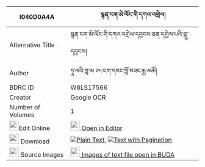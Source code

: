 |I040D0A4A|སྙན་ངག་མེ་ལོང་གི་དཀའ་འགྲེལ། 
| --- | --- 
|Alternative Title |སྙན་ངག་མེ་ལོང་གི་དཀའ་འགྲེལ་དབྱངས་ཅན་དགྱེས་པའི་གླུ་དབྱངས།
|Author| ཏཱ་ལའི་བླ་མ ༠༥་ངག་དབང་བློ་བཟང་རྒྱ་མཚོ།
|BDRC ID | W8LS17566
|Creator | Google OCR
|Number of Volumes| 1
|<img width="25" src="https://img.icons8.com/color/25/000000/edit-property.png">Edit Online| [<img width="25" src="https://avatars.githubusercontent.com/u/45091458?s=200&v=4"> Open in Editor](http://editor.openpecha.org/I040D0A4A)
|<img width="25" src="https://img.icons8.com/fluent/48/000000/download-2.png"/>  Download | [![](https://img.icons8.com/color/20/000000/txt.png)Plain Text](https://github.com/Openpecha/I040D0A4A/releases/download/v1/nyenngak_melong_gi_kandrel_plain_I040D0A4A.zip), [![](https://img.icons8.com/color/20/000000/txt.png)Text with Pagination](https://github.com/Openpecha/I040D0A4A/releases/download/v1/nyenngak_melong_gi_kandrel_pages_I040D0A4A.zip)
|<img width="25" src="https://img.icons8.com/plasticine/100/000000/pictures-folder.png"/>  Source Images | [<img width="25" src="https://library.bdrc.io/icons/BUDA-small.svg"> Images of text file open in BUDA](https://library.bdrc.io/show/bdr:W8LS17566)